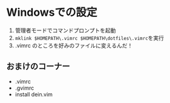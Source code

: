 # Windowsでの設定
1. 管理者モードでコマンドプロンプトを起動
1. `mklink $HOMEPATH\.vimrc $HOMEPATH\dotfiles\.vimrc`を実行
1. .vimrc のところを好みのファイルに変えるんだ！

## おまけのコーナー
- .vimrc
- .gvimrc
- install dein.vim
